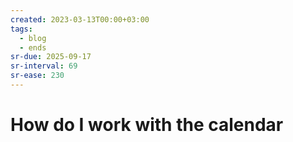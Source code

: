 ```yaml
---
created: 2023-03-13T00:00+03:00
tags:
  - blog
  - ends
sr-due: 2025-09-17
sr-interval: 69
sr-ease: 230
---
```


# How do I work with the calendar
